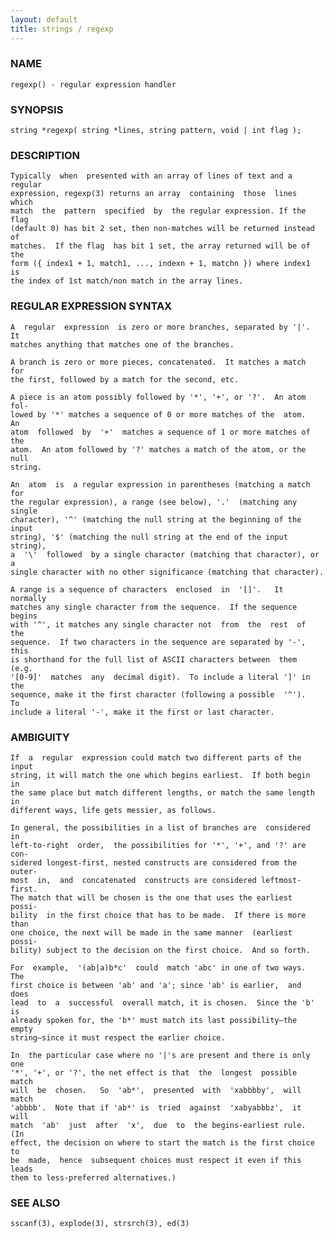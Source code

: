 ```yaml
---
layout: default
title: strings / regexp
---
```


### NAME

    regexp() - regular expression handler


### SYNOPSIS

    string *regexp( string *lines, string pattern, void | int flag );


### DESCRIPTION

    Typically  when  presented with an array of lines of text and a regular
    expression, regexp(3) returns an array  containing  those  lines  which
    match  the  pattern  specified  by  the regular expression. If the flag
    (default 0) has bit 2 set, then non-matches will be returned instead of
    matches.  If the flag  has bit 1 set, the array returned will be of the
    form ({ index1 + 1, match1, ..., indexn + 1, matchn }) where index1  is
    the index of 1st match/non match in the array lines.


### REGULAR EXPRESSION SYNTAX

    A  regular  expression  is zero or more branches, separated by '|'.  It
    matches anything that matches one of the branches.

    A branch is zero or more pieces, concatenated.  It matches a match  for
    the first, followed by a match for the second, etc.

    A piece is an atom possibly followed by '*', '+', or '?'.  An atom fol‐
    lowed by '*' matches a sequence of 0 or more matches of the  atom.   An
    atom  followed  by  '+'  matches a sequence of 1 or more matches of the
    atom.  An atom followed by '?' matches a match of the atom, or the null
    string.

    An  atom  is  a regular expression in parentheses (matching a match for
    the regular expression), a range (see below), '.'  (matching any single
    character), '^' (matching the null string at the beginning of the input
    string), '$' (matching the null string at the end of the input string),
    a  '\'  followed  by a single character (matching that character), or a
    single character with no other significance (matching that character).

    A range is a sequence of characters  enclosed  in  '[]'.   It  normally
    matches any single character from the sequence.  If the sequence begins
    with '^', it matches any single character not  from  the  rest  of  the
    sequence.  If two characters in the sequence are separated by '-', this
    is shorthand for the full list of ASCII characters between  them  (e.g.
    '[0-9]'  matches  any  decimal digit).  To include a literal ']' in the
    sequence, make it the first character (following a possible  '^').   To
    include a literal '-', make it the first or last character.


### AMBIGUITY

    If  a  regular  expression could match two different parts of the input
    string, it will match the one which begins earliest.  If both begin  in
    the same place but match different lengths, or match the same length in
    different ways, life gets messier, as follows.

    In general, the possibilities in a list of branches are  considered  in
    left-to-right  order,  the possibilities for '*', '+', and '?' are con‐
    sidered longest-first, nested constructs are considered from the outer‐
    most  in,  and  concatenated  constructs are considered leftmost-first.
    The match that will be chosen is the one that uses the earliest  possi‐
    bility  in the first choice that has to be made.  If there is more than
    one choice, the next will be made in the same manner  (earliest  possi‐
    bility) subject to the decision on the first choice.  And so forth.

    For  example,  '(ab|a)b*c'  could  match 'abc' in one of two ways.  The
    first choice is between 'ab' and 'a'; since 'ab' is earlier,  and  does
    lead  to  a  successful  overall match, it is chosen.  Since the 'b' is
    already spoken for, the 'b*' must match its last possibility—the  empty
    string—since it must respect the earlier choice.

    In  the particular case where no '|'s are present and there is only one
    '*', '+', or '?', the net effect is that  the  longest  possible  match
    will  be  chosen.   So  'ab*',  presented  with  'xabbbby',  will match
    'abbbb'.  Note that if 'ab*' is  tried  against  'xabyabbbz',  it  will
    match  'ab'  just  after  'x',  due  to  the begins-earliest rule.  (In
    effect, the decision on where to start the match is the first choice to
    be  made,  hence  subsequent choices must respect it even if this leads
    them to less-preferred alternatives.)


### SEE ALSO

    sscanf(3), explode(3), strsrch(3), ed(3)
